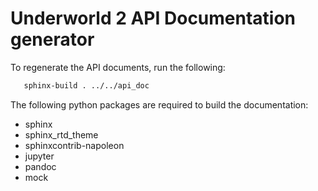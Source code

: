 Underworld 2 API Documentation generator
========================================

To regenerate the API documents, run the following:

```bash
   sphinx-build . ../../api_doc 
```

The following python packages are required to build the documentation:

* sphinx
* sphinx_rtd_theme
* sphinxcontrib-napoleon
* jupyter
* pandoc
* mock

